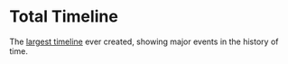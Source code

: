 <!--
  id: 2628
  slug: total-timeline
  type: fortpolio
  categories: JavaScript, frontend, 3D, HTML/CSS, open source, illustration, graphic design, interaction design, backend, mobile
  tags: 3D, API, CSS, HTML, JavaScript, Perlin Noise, Grunt, illustration, interaction design, cool shit
  clients: 
  collaboration: 
  prizes: 
  images: 
  inCv: true
  inPortfolio: false
  dateFrom: 2014-08-01
  dateTo: 2014-10-31
-->

# Total Timeline

The [largest timeline](https://totaltimeline.org/) ever created, showing major events in the history of time.